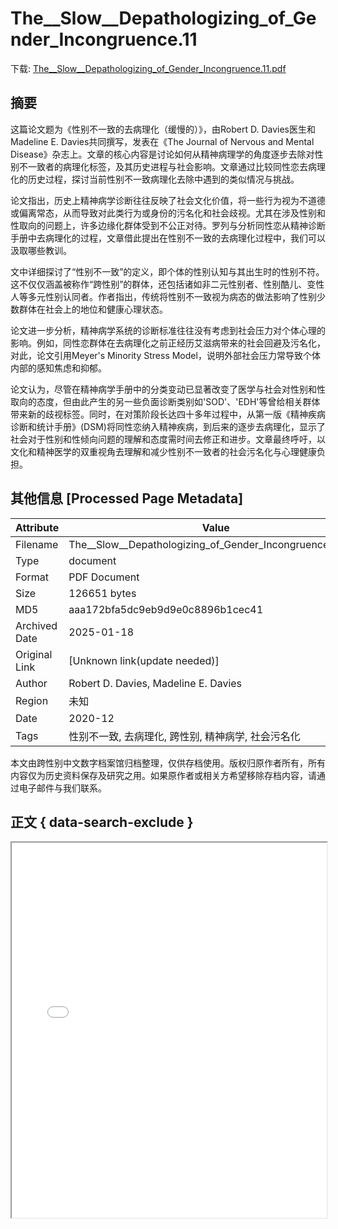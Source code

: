 # The__Slow__Depathologizing_of_Gender_Incongruence.11

<!-- tcd_download_link -->
下载: [The__Slow__Depathologizing_of_Gender_Incongruence.11.pdf](The__Slow__Depathologizing_of_Gender_Incongruence.11.pdf)
<!-- tcd_download_link_end -->

## 摘要

<!-- tcd_abstract -->
这篇论文题为《性别不一致的去病理化（缓慢的）》，由Robert D. Davies医生和Madeline E. Davies共同撰写，发表在《The Journal of Nervous and Mental Disease》杂志上。文章的核心内容是讨论如何从精神病理学的角度逐步去除对性别不一致者的病理化标签，及其历史进程与社会影响。文章通过比较同性恋去病理化的历史过程，探讨当前性别不一致病理化去除中遇到的类似情况与挑战。

论文指出，历史上精神病学诊断往往反映了社会文化价值，将一些行为视为不道德或偏离常态，从而导致对此类行为或身份的污名化和社会歧视。尤其在涉及性别和性取向的问题上，许多边缘化群体受到不公正对待。罗列与分析同性恋从精神诊断手册中去病理化的过程，文章借此提出在性别不一致的去病理化过程中，我们可以汲取哪些教训。

文中详细探讨了“性别不一致”的定义，即个体的性别认知与其出生时的性别不符。这不仅仅涵盖被称作“跨性别”的群体，还包括诸如非二元性别者、性别酷儿、变性人等多元性别认同者。作者指出，传统将性别不一致视为病态的做法影响了性别少数群体在社会上的地位和健康心理状态。

论文进一步分析，精神病学系统的诊断标准往往没有考虑到社会压力对个体心理的影响。例如，同性恋群体在去病理化之前正经历艾滋病带来的社会回避及污名化，对此，论文引用Meyer's Minority Stress Model，说明外部社会压力常导致个体内部的感知焦虑和抑郁。

论文认为，尽管在精神病学手册中的分类变动已显著改变了医学与社会对性别和性取向的态度，但由此产生的另一些负面诊断类别如'SOD'、'EDH'等曾给相关群体带来新的歧视标签。同时，在对策阶段长达四十多年过程中，从第一版《精神疾病诊断和统计手册》(DSM)将同性恋纳入精神疾病，到后来的逐步去病理化，显示了社会对于性别和性倾向问题的理解和态度需时间去修正和进步。文章最终呼吁，以文化和精神医学的双重视角去理解和减少性别不一致者的社会污名化与心理健康负担。

<!-- tcd_abstract_end -->

## 其他信息 [Processed Page Metadata]

| Attribute       | Value                                  |
|-----------------|----------------------------------------|
| Filename        | The__Slow__Depathologizing_of_Gender_Incongruence.11.pdf                             |
| Type            | document                                 |
| Format          | PDF Document                               |
| Size            | 126651 bytes                           |
| MD5             | aaa172bfa5dc9eb9d9e0c8896b1cec41                                  |
| Archived Date   | 2025-01-18                             |
| Original Link   | [Unknown link(update needed)]                         |
| Author          | Robert D. Davies, Madeline E. Davies                               |
| Region          | 未知                               |
| Date            | 2020-12                                 |
| Tags            | 性别不一致, 去病理化, 跨性别, 精神病学, 社会污名化                                 |

本文由跨性别中文数字档案馆归档整理，仅供存档使用。版权归原作者所有，所有内容仅为历史资料保存及研究之用。如果原作者或相关方希望移除存档内容，请通过电子邮件与我们联系。

## 正文 { data-search-exclude }

<!-- tcd_main_text -->
<iframe src="../The__Slow__Depathologizing_of_Gender_Incongruence.11.pdf" width="100%" height="600px">
    <p>无法显示PDF，请下载查看。</p>
</iframe>
<!-- tcd_main_text_end -->

